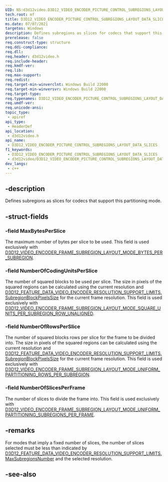 ```yaml
---
UID: NS:d3d12video.D3D12_VIDEO_ENCODER_PICTURE_CONTROL_SUBREGIONS_LAYOUT_DATA_SLICES
tech.root: mf
title: D3D12_VIDEO_ENCODER_PICTURE_CONTROL_SUBREGIONS_LAYOUT_DATA_SLICES
ms.date: 07/07/2021
targetos: Windows
description: Defines subregions as slices for codecs that support this partitioning mode.
prerelease: false
req.construct-type: structure
req.ddi-compliance: 
req.dll: 
req.header: d3d12video.h
req.include-header: 
req.kmdf-ver: 
req.lib: 
req.max-support: 
req.redist: 
req.target-min-winverclnt: Windows Build 22000
req.target-min-winversvr: Windows Build 22000
req.target-type: 
req.typenames: D3D12_VIDEO_ENCODER_PICTURE_CONTROL_SUBREGIONS_LAYOUT_DATA_SLICES
req.umdf-ver: 
req.unicode-ansi: 
topic_type:
 - apiref
api_type:
 - HeaderDef
api_location:
 - d3d12video.h
api_name:
 - D3D12_VIDEO_ENCODER_PICTURE_CONTROL_SUBREGIONS_LAYOUT_DATA_SLICES
f1_keywords:
 - D3D12_VIDEO_ENCODER_PICTURE_CONTROL_SUBREGIONS_LAYOUT_DATA_SLICES
 - d3d12video/D3D12_VIDEO_ENCODER_PICTURE_CONTROL_SUBREGIONS_LAYOUT_DATA_SLICES
dev_langs:
 - c++
---
```


## -description

Defines subregions as slices for codecs that support this partitioning mode.

## -struct-fields

### -field MaxBytesPerSlice

The maximum number of bytes per slice to be used. This field is used exclusively with [D3D12_VIDEO_ENCODER_FRAME_SUBREGION_LAYOUT_MODE_BYTES_PER_SUBREGION](ne-d3d12video-d3d12_video_encoder_frame_subregion_layout_mode.md).

### -field NumberOfCodingUnitsPerSlice

The number of squared blocks to be used per slice. The size in pixels of the squared regions can be calculated using the current resolution and [D3D12_FEATURE_DATA_VIDEO_ENCODER_RESOLUTION_SUPPORT_LIMITS.SubregionBlockPixelsSize](ns-d3d12video-d3d12_feature_data_video_encoder_resolution_support_limits.md) for the current frame resolution. This field is used exclusively with [D3D12_VIDEO_ENCODER_FRAME_SUBREGION_LAYOUT_MODE_SQUARE_UNITS_PER_SUBREGION_ROW_UNALIGNED](ne-d3d12video-d3d12_video_encoder_frame_subregion_layout_mode.md).

### -field NumberOfRowsPerSlice

The number of squared blocks rows per slice for the frame to be divided into. The size in pixels of the squared regions can be calculated using the current resolution and [D3D12_FEATURE_DATA_VIDEO_ENCODER_RESOLUTION_SUPPORT_LIMITS.SubregionBlockPixelsSize](ns-d3d12video-d3d12_feature_data_video_encoder_resolution_support_limits.md) for the current frame resolution. This field is used exclusively with [D3D12_VIDEO_ENCODER_FRAME_SUBREGION_LAYOUT_MODE_UNIFORM_PARTITIONING_ROWS_PER_SUBREGION](ne-d3d12video-d3d12_video_encoder_frame_subregion_layout_mode.md).

### -field NumberOfSlicesPerFrame


The number of slices to divide the frame into. This field is used exclusively with [D3D12_VIDEO_ENCODER_FRAME_SUBREGION_LAYOUT_MODE_UNIFORM_PARTITIONING_SUBREGIONS_PER_FRAME](ne-d3d12video-d3d12_video_encoder_frame_subregion_layout_mode.md).

## -remarks

For modes that imply a fixed number of slices, the number of slices selected must be less than indicated by [D3D12_FEATURE_DATA_VIDEO_ENCODER_RESOLUTION_SUPPORT_LIMITS.MaxSubregionsNumber](ns-d3d12video-d3d12_feature_data_video_encoder_resolution_support_limits.md) and the selected resolution.

## -see-also

